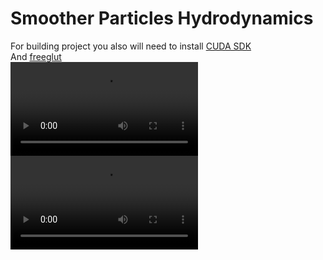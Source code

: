 # Smoother Particles Hydrodynamics

For building project you also will need to install <a href="https://developer.nvidia.com/cuda-downloads">CUDA SDK</a> <br/>
And <a href="https://github.com/dhustkoder/freeglut/tree/master">freeglut</a>
<br/>
<video src="https://github.com/user-attachments/assets/d5af706f-70b2-43d9-a0f2-b5e0530ae6c9" width="300"></video>
<video src="https://github.com/user-attachments/assets/39dc251e-2191-4013-8261-b647014c127b" width="300"></video>
